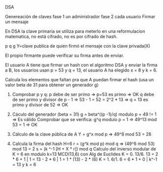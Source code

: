 DSA 

Genereación de claves
	fase 1 un administrador 
	fase 2 cada usuario
Firmar un mensaje

En DSA la clave primaria se utiliza para meterlo en una reformulacion matematica, no está cifrado, no es por cifrado de hash.


p q g Y=clave publica de quien firmó el mensaje con la clave privada(X)

El propio firmante puede verificar su firma antes de enviar.

El usuario A tiene que firmar un hash con el algoritmo DSA y enviar la firma a B, los usuarios usan p = 53 y q = 13, el usuario A ha elegido x = 8 y k = 6.

Calcula los elementos que faltan pra que A puedan firmar el hash (usa un valor beta de 31 para obtener un generador g)

1. Comprobar p y q:
	p debe de ser primo  => p=53 es primo => OK
	q debe de ser primo y divisor de p - 1 => 53 - 1 = 52 = 2^2 * 13 => q = 13 es primo y divisor de 52 => OK

2. Cáculo del generador (beta = 31)
	g = beta^((p -1)/q) modulo p = 49 != 1 => Es válido
	Comprobar que se verifica: g^q modulo p = 1 => 49^13 mod 53 = 1 => OK

3. Cálculo de la clave pública de A
	Y = g^x mod p => 49^8 mod 53 = 28

4. Calcula la firma del hash H=6
	r = (g^k mod p) mod q => (49^6 mod 53) mod 13 = 2
	s = (k ^-1 [H + X * r]) mod q
	Calculo del inverso modular de K = 6 en modulo k=13
	MCD(13,6) con Alg de Euclides
	K = 0.   13/6.   13 = 2 * 6 + 1 | 1 = 13 - 2 * 6 | 1 = 1 * (13) - 2 * (6)
	K = 1.    6/1.      6 = 6 * 1 + 0 |
	k^-1 = 13 y k = 6